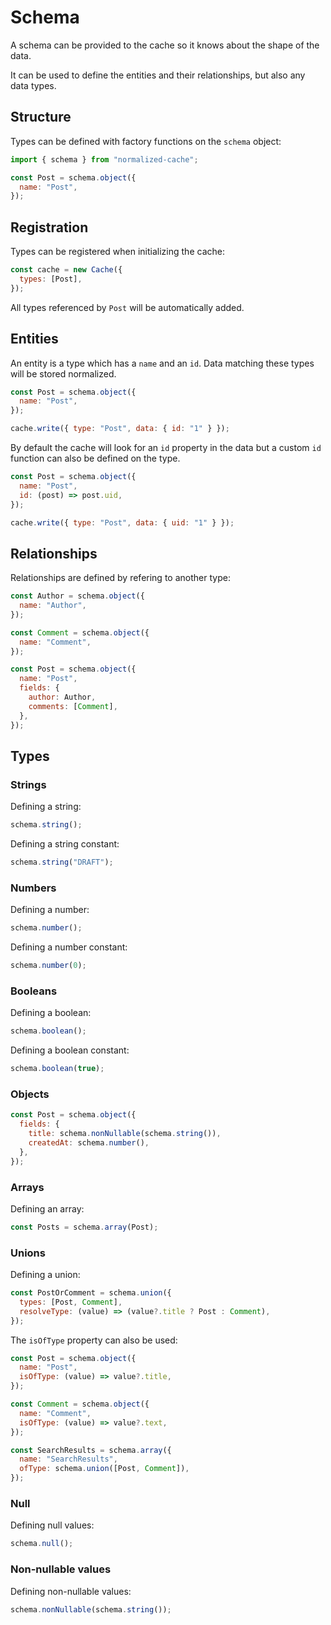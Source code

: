 # Schema

A schema can be provided to the cache so it knows about the shape of the data.

It can be used to define the entities and their relationships, but also any data types.

## Structure

Types can be defined with factory functions on the `schema` object:

```js
import { schema } from "normalized-cache";

const Post = schema.object({
  name: "Post",
});
```

## Registration

Types can be registered when initializing the cache:

```js
const cache = new Cache({
  types: [Post],
});
```

All types referenced by `Post` will be automatically added.

## Entities

An entity is a type which has a `name` and an `id`. Data matching these types will be stored normalized.

```js
const Post = schema.object({
  name: "Post",
});

cache.write({ type: "Post", data: { id: "1" } });
```

By default the cache will look for an `id` property in the data but a custom `id` function can also be defined on the type.

```js
const Post = schema.object({
  name: "Post",
  id: (post) => post.uid,
});

cache.write({ type: "Post", data: { uid: "1" } });
```

## Relationships

Relationships are defined by refering to another type:

```js
const Author = schema.object({
  name: "Author",
});

const Comment = schema.object({
  name: "Comment",
});

const Post = schema.object({
  name: "Post",
  fields: {
    author: Author,
    comments: [Comment],
  },
});
```

## Types

### Strings

Defining a string:

```js
schema.string();
```

Defining a string constant:

```js
schema.string("DRAFT");
```

### Numbers

Defining a number:

```js
schema.number();
```

Defining a number constant:

```js
schema.number(0);
```

### Booleans

Defining a boolean:

```js
schema.boolean();
```

Defining a boolean constant:

```js
schema.boolean(true);
```

### Objects

```js
const Post = schema.object({
  fields: {
    title: schema.nonNullable(schema.string()),
    createdAt: schema.number(),
  },
});
```

### Arrays

Defining an array:

```js
const Posts = schema.array(Post);
```

### Unions

Defining a union:

```js
const PostOrComment = schema.union({
  types: [Post, Comment],
  resolveType: (value) => (value?.title ? Post : Comment),
});
```

The `isOfType` property can also be used:

```js
const Post = schema.object({
  name: "Post",
  isOfType: (value) => value?.title,
});

const Comment = schema.object({
  name: "Comment",
  isOfType: (value) => value?.text,
});

const SearchResults = schema.array({
  name: "SearchResults",
  ofType: schema.union([Post, Comment]),
});
```

### Null

Defining null values:

```js
schema.null();
```

### Non-nullable values

Defining non-nullable values:

```js
schema.nonNullable(schema.string());
```
